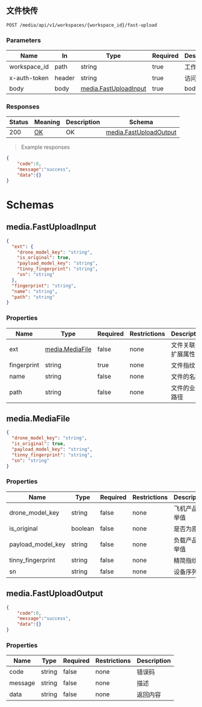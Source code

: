 ## 文件快传

<a id="opIdmedia-service-fast-upload"></a>

`POST /media/api/v1/workspaces/{workspace_id}/fast-upload`

<h3 id="文件快传-parameters">Parameters</h3>

|Name|In|Type|Required|Description|
|---|---|---|---|---|
|workspace_id|path|string|true|工作空间id|
|x-auth-token|header|string|true|访问令牌|
|body|body|[media.FastUploadInput](#schemamedia.fastuploadinput)|true|body|


<h3 id="文件快传-responses">Responses</h3>

|Status|Meaning|Description|Schema|
|---|---|---|---|
|200|[OK](https://tools.ietf.org/html/rfc7231#section-6.3.1)|OK|[media.FastUploadOutput](#tocS_media.FastUploadOutput)|

> Example responses

```json
{
	"code":0,
    "message":"success",
   	"data":{}
}
```

# Schemas
<h2 id="tocS_media.FastUploadInput">media.FastUploadInput</h2>
<!-- backwards compatibility -->
<a id="schemamedia.fastuploadinput"></a>
<a id="schema_media.FastUploadInput"></a>
<a id="tocSmedia.fastuploadinput"></a>
<a id="tocsmedia.fastuploadinput"></a>

```json
{
  "ext": {
    "drone_model_key": "string",
    "is_original": true,
    "payload_model_key": "string",
    "tinny_fingerprint": "string",
    "sn": "string"
  },
  "fingerprint": "string",
  "name": "string",
  "path": "string"
}

```

### Properties

|Name|Type|Required|Restrictions|Description|
|---|---|---|---|---|
|ext|[media.MediaFile](#schemamedia.mediafile)|false|none|文件关联的扩展属性|
|fingerprint|string|true|none|文件指纹|
|name|string|false|none|文件的名称|
|path|string|false|none|文件的业务路径|

<h2 id="tocS_media.MediaFile">media.MediaFile</h2>
<!-- backwards compatibility -->
<a id="schemamedia.mediafile"></a>
<a id="schema_media.MediaFile"></a>
<a id="tocSmedia.mediafile"></a>
<a id="tocsmedia.mediafile"></a>

```json
{
  "drone_model_key": "string",
  "is_original": true,
  "payload_model_key": "string",
  "tinny_fingerprint": "string",
  "sn": "string"
}

```

### Properties

|Name|Type|Required|Restrictions|Description|
|---|---|---|---|---|
|drone_model_key|string|false|none|飞机产品枚举值|
|is_original|boolean|false|none|是否为原图|
|payload_model_key|string|false|none|负载产品枚举值|
|tinny_fingerprint|string|false|none|精简指纹|
|sn|string|false|none|设备序列号|


<h2 id="tocS_media.FastUploadOutput">media.FastUploadOutput</h2>
<!-- backwards compatibility -->
<a id="schemamedia.FastUploadOutput"></a>
<a id="schema_media.FastUploadOutput"></a>
<a id="tocSmedia.FastUploadOutput"></a>
<a id="tocsmedia.FastUploadOutput"></a>

```json
{
    "code":0,
    "message":"success",
    "data":{}
}
```

### Properties

|Name|Type|Required|Restrictions|Description|
|---|---|---|---|---|
|code|string|false|none|错误码|
|message|string|false|none|描述|
|data|string|false|none|返回内容|